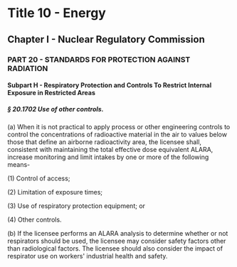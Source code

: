 
# Title 10 - Energy
## Chapter I - Nuclear Regulatory Commission
### PART 20 - STANDARDS FOR PROTECTION AGAINST RADIATION
#### Subpart H - Respiratory Protection and Controls To Restrict Internal Exposure in Restricted Areas
##### § 20.1702 Use of other controls.

(a) When it is not practical to apply process or other engineering controls to control the concentrations of radioactive material in the air to values below those that define an airborne radioactivity area, the licensee shall, consistent with maintaining the total effective dose equivalent ALARA, increase monitoring and limit intakes by one or more of the following means-

(1) Control of access;

(2) Limitation of exposure times;

(3) Use of respiratory protection equipment; or

(4) Other controls.

(b) If the licensee performs an ALARA analysis to determine whether or not respirators should be used, the licensee may consider safety factors other than radiological factors. The licensee should also consider the impact of respirator use on workers' industrial health and safety.
